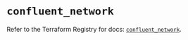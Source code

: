 # `confluent_network`

Refer to the Terraform Registry for docs: [`confluent_network`](https://registry.terraform.io/providers/confluentinc/confluent/2.10.0/docs/resources/network).
